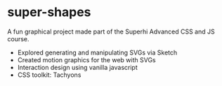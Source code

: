 # super-shapes

A fun graphical project made part of the Superhi Advanced CSS and JS course.

- Explored generating and manipulating SVGs via Sketch
- Created motion graphics for the web with SVGs
- Interaction design using vanilla javascript
- CSS toolkit: Tachyons

